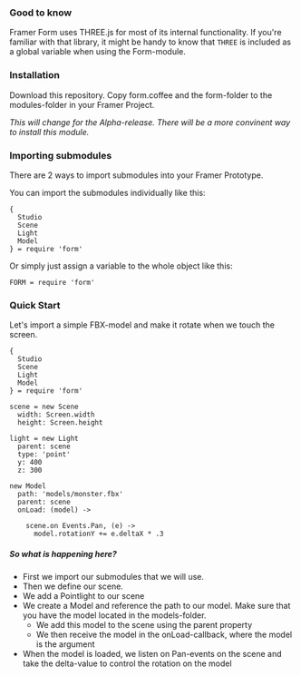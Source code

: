 ### Good to know

Framer Form uses THREE.js for most of its internal functionality. If you're familiar with that library, it might be handy to know that `THREE` is included as a global variable when using the Form-module.

### Installation

Download this repository. Copy form.coffee and the form-folder to the modules-folder in your Framer Project.

_This will change for the Alpha-release. There will be a more convinent way to install this module._

### Importing submodules

There are 2 ways to import submodules into your Framer Prototype.

You can import the submodules individually like this:
```
{
  Studio
  Scene
  Light
  Model
} = require 'form'
```

Or simply just assign a variable to the whole object like this:

```
FORM = require 'form'
```

### Quick Start

Let's import a simple FBX-model and make it rotate when we touch the screen.

```
{
  Studio
  Scene
  Light
  Model
} = require 'form'

scene = new Scene
  width: Screen.width
  height: Screen.height

light = new Light
  parent: scene
  type: 'point'
  y: 400
  z: 300

new Model
  path: 'models/monster.fbx'
  parent: scene
  onLoad: (model) ->

    scene.on Events.Pan, (e) ->
      model.rotationY += e.deltaX * .3
```

##### So what is happening here?
- First we import our submodules that we will use.
- Then we define our scene.
- We add a Pointlight to our scene
- We create a Model and reference the path to our model. Make sure that you have the model located in the models-folder.
  - We add this model to the scene using the parent property
  - We then receive the model in the onLoad-callback, where the model is the argument
- When the model is loaded, we listen on Pan-events on the scene and take the delta-value to control the rotation on the model
